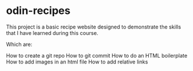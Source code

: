 # odin-recipes
This project is a basic recipe website designed to demonstrate the
skills that I have learned during this course. 

Which are:

How to create a git repo
How to git commit
How to do an HTML boilerplate
How to add images in an html file
How to add relative links

